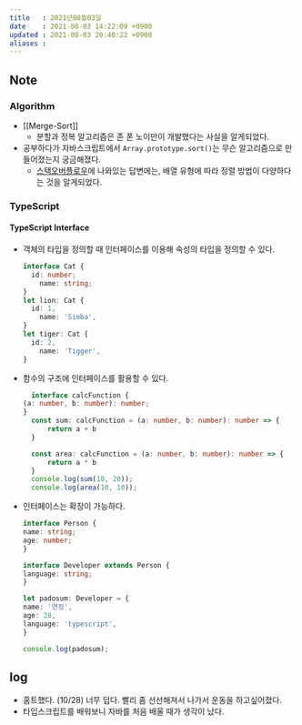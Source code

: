```yaml
---
title   : 2021년08월03일 
date    : 2021-08-03 14:22:09 +0900
updated : 2021-08-03 20:40:22 +0900
aliases : 
---
```

## Note
### Algorithm
- [[Merge-Sort]]
  - 분할과 정복 알고리즘은 존 폰 노이만이 개발했다는 사실을 알게되었다. 
- 공부하다가 자바스크립트에서 `Array.prototype.sort()`는 무슨 알고리즘으로 만들어졌는지 궁금해졌다.  
	- [스택오버플로우](https://stackoverflow.com/questions/234683/javascript-array-sort-implementation)에 나와있는 답변에는, 배열 유형에 따라 정렬 방법이 다양하다는 것을 알게되었다.  
  
### TypeScript  
#### TypeScript Interface  
- 객체의 타입을 정의할 때 인터페이스를 이용해 속성의 타입을 정의할 수 있다.  
	```typescript
	interface Cat {
	  id: number;
		name: string; 
	}
	let lion: Cat {
	  id: 1,
		name: 'Simba',
	}
	let tiger: Cat {
	  id: 2,
		name: 'Tigger',
	}
	```
- 함수의 구조에 인터페이스를 활용할 수 있다.
  ```typescript
	interface calcFunction {
  (a: number, b: number): number;
  }
	const sum: calcFunction = (a: number, b: number): number => {
		return a + b
	}

	const area: calcFunction = (a: number, b: number): number => {
		return a * b
	}
	console.log(sum(10, 20));
	console.log(area(10, 10));
	```  
	
- 인터페이스는 확장이 가능하다.  
	```typescript
  interface Person {
    name: string;
    age: number;
  }

  interface Developer extends Person {
    language: string;
  }

  let padosum: Developer = {
    name: '연정',
    age: 28,
    language: 'typescript',
  }  

  console.log(padosum);
	```
## log
- 홈트했다. (10/28) 너무 덥다. 빨리 좀 선선해져서 나가서 운동을 하고싶어졌다. 
- 타입스크립트를 배워보니 자바를 처음 배울 때가 생각이 났다.  
